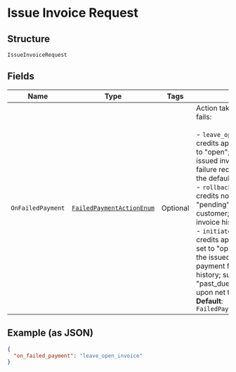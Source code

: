 
# Issue Invoice Request

## Structure

`IssueInvoiceRequest`

## Fields

| Name | Type | Tags | Description | Getter | Setter |
|  --- | --- | --- | --- | --- | --- |
| `OnFailedPayment` | [`FailedPaymentActionEnum`](../../doc/models/failed-payment-action-enum.md) | Optional | Action taken when payment for an invoice fails:<br><br>- `leave_open_invoice` - prepayments and credits applied to invoice; invoice status set to "open"; email sent to the customer for the issued invoice (if setting applies); payment failure recorded in the invoice history. This is the default option.<br>- `rollback_to_pending` - prepayments and credits not applied; invoice remains in "pending" status; no email sent to the customer; payment failure recorded in the invoice history.<br>- `initiate_dunning` - prepayments and credits applied to the invoice; invoice status set to "open"; email sent to the customer for the issued invoice (if setting applies); payment failure recorded in the invoice history; subscription will  most likely go into "past_due" or "canceled" state (depending upon net terms and dunning settings).<br>**Default**: `FailedPaymentActionEnum.LEAVE_OPEN_INVOICE` | FailedPaymentActionEnum getOnFailedPayment() | setOnFailedPayment(FailedPaymentActionEnum onFailedPayment) |

## Example (as JSON)

```json
{
  "on_failed_payment": "leave_open_invoice"
}
```

